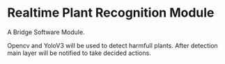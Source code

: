 # Realtime Plant Recognition Module
A Bridge Software Module.

 Opencv and YoloV3 will be used to detect harmfull plants.
 After detection main layer will be notified to take decided actions.
